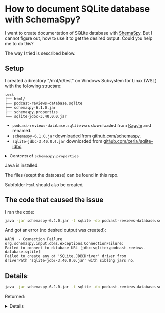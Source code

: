 How to document SQLite database with SchemaSpy?
==================================================

I want to create documentation of SQLite database with [ShemaSpy](https://schemaspy.org/). But I cannot figure out, how to use it to get the desired output.
Could you help me to do this?

The way I tried is sescribed below.

Setup
------

I created a directory "/mnt/d/test" on Windows Subsystem for Linux (WSL) with the following structure:

```
test
├── html/
├── podcast-reviews-database.sqlite
├── schemaspy-6.1.0.jar
├── schemaspy.properties
└── sqlite-jdbc-3.40.0.0.jar
```

- `podcast-reviews-database.sqlite` was downloaded from [Kaggle](https://www.kaggle.com/thoughtvector/podcastreviews) and renamed.
- `schemaspy-6.1.0.jar` downloaded from [github.com/schemaspy](https://github.com/schemaspy/schemaspy/releases).
- `sqlite-jdbc-3.40.0.0.jar` downloaded from [github.com/xerial/sqlite-jdbc](https://github.com/xerial/sqlite-jdbc/releases).

<details><summary> Contents of <code>schemaspy.properties</code> </summary>

(More about this file on https://schemaspy.readthedocs.io/en/latest/started.html#configuration)

```
# type of database. Run with -dbhelp for details
schemaspy.t=sqlite

# optional path to alternative jdbc drivers.
schemaspy.dp=sqlite-jdbc-3.40.0.0.jar

# output dir to save generated files
schemaspy.o=html/

# db scheme for which generate diagrams
schemaspy.s=dbo
```

---

</details>

Java is installed.

The files (exept the database) can be found in this repo.

Subfolder `html` should also be created.

The code that caused the issue
------------------------------

 I ran the code:
```sh
java -jar schemaspy-6.1.0.jar -t sqlite -db podcast-reviews-database.sqlite -sso -debug
```

And got an error (no desired output was created):

```
WARN  - Connection Failure
org.schemaspy.input.dbms.exceptions.ConnectionFailure: 
Failed to connect to database URL [jdbc:sqlite:/podcast-reviews-database.sqlite]
Failed to create any of 'SQLite.JDBCDriver' driver from 
driverPath 'sqlite-jdbc-3.40.0.0.jar' with sibling jars no.
```



Details:
------------

```sh
java -jar schemaspy-6.1.0.jar -t sqlite -db podcast-reviews-database.sqlite -sso -debug
```
Returned:

<details>


```
  ____       _                          ____
 / ___|  ___| |__   ___ _ __ ___   __ _/ ___| _ __  _   _ 
 \___ \ / __| '_ \ / _ \ '_ ` _ \ / _` \___ \| '_ \| | | |
  ___) | (__| | | |  __/ | | | | | (_| |___) | |_) | |_| |
 |____/ \___|_| |_|\___|_| |_| |_|\__,_|____/| .__/ \__, |
                                             |_|    |___/ 

                                              6.1.0

SchemaSpy generates an HTML representation of a database schema's relationships.
SchemaSpy comes with ABSOLUTELY NO WARRANTY.
SchemaSpy is free software and can be redistributed under the conditions of LGPL version 3 or later.
http://www.gnu.org/licenses/

INFO  - Starting Main v6.1.0 on ASUS-VG with PID 5734 (/mnt/d/test/schemaspy-6.1.0.jar started by gegznav in /mnt/d/test)
INFO  - The following profiles are active: default
INFO  - Found configuration file: schemaspy.properties
INFO  - Started Main in 3.093 seconds (JVM running for 4.159)
DEBUG - Debug enabled
INFO  - Loaded configuration from schemaspy.properties
INFO  - Starting schema analysis
DEBUG - Resolving dbType: sqlite ->
        schemaspy-6.1.0.jar!/BOOT-INF/classes!/org/schemaspy/types/sqlite.properties
DEBUG - DbSpecificOption name: 'db' value: 'podcast-reviews-database.sqlite' description: 'path to database or :memory:'
DEBUG - Unable to find driverClass 'SQLite.JDBCDriver'
WARN  - Connection Failure
org.schemaspy.input.dbms.exceptions.ConnectionFailure: Failed to connect to database URL [jdbc:sqlite:/podcast-reviews-database.sqlite] Failed to create any of 'SQLite.JDBCDriver' driver from driverPath 'sqlite-jdbc-3.40.0.0.jar' with sibling jars no.
Resulting in classpath:
        file:/mnt/d/test/sqlite-jdbc-3.40.0.0.jar

        at org.schemaspy.input.dbms.DbDriverLoader.getConnection(DbDriverLoader.java:101)
        at org.schemaspy.input.dbms.DbDriverLoader.getConnection(DbDriverLoader.java:75)
        at org.schemaspy.input.dbms.service.SqlService.connect(SqlService.java:70)
        at org.schemaspy.SchemaAnalyzer.analyze(SchemaAnalyzer.java:220)
        at org.schemaspy.SchemaAnalyzer.analyze(SchemaAnalyzer.java:123)
        at org.schemaspy.cli.SchemaSpyRunner.runAnalyzer(SchemaSpyRunner.java:98)
        at org.schemaspy.cli.SchemaSpyRunner.run(SchemaSpyRunner.java:87)
        at org.schemaspy.Main.main(Main.java:55)
        at java.base/jdk.internal.reflect.NativeMethodAccessorImpl.invoke0(Native Method)
        at java.base/jdk.internal.reflect.NativeMethodAccessorImpl.invoke(NativeMethodAccessorImpl.java:62)
        at java.base/jdk.internal.reflect.DelegatingMethodAccessorImpl.invoke(DelegatingMethodAccessorImpl.java:43)
        at java.base/java.lang.reflect.Method.invoke(Method.java:566)
        at org.springframework.boot.loader.MainMethodRunner.run(MainMethodRunner.java:48)
        at org.springframework.boot.loader.Launcher.launch(Launcher.java:87)
        at org.springframework.boot.loader.Launcher.launch(Launcher.java:50)
        at org.springframework.boot.loader.JarLauncher.main(JarLauncher.java:51)
Caused by: org.schemaspy.input.dbms.exceptions.ConnectionFailure: Failed to create any of 'SQLite.JDBCDriver' driver from driverPath 'sqlite-jdbc-3.40.0.0.jar' with sibling jars no.
Resulting in classpath:
        file:/mnt/d/test/sqlite-jdbc-3.40.0.0.jar

        at org.schemaspy.input.dbms.DbDriverLoader.getDriver(DbDriverLoader.java:147)
        at org.schemaspy.input.dbms.DbDriverLoader.getConnection(DbDriverLoader.java:93)
```

</details>